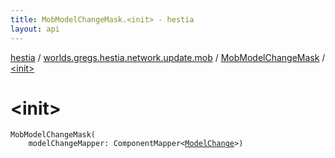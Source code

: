 ```yaml
---
title: MobModelChangeMask.<init> - hestia
layout: api
---
```


<div class='api-docs-breadcrumbs'><a href="../../index.html">hestia</a> / <a href="../index.html">worlds.gregs.hestia.network.update.mob</a> / <a href="index.html">MobModelChangeMask</a> / <a href="./-init-.html">&lt;init&gt;</a></div>

# &lt;init&gt;

<div class="signature"><code><span class="identifier">MobModelChangeMask</span><span class="symbol">(</span><br/>&nbsp;&nbsp;&nbsp;&nbsp;<span class="parameterName" id="worlds.gregs.hestia.network.update.mob.MobModelChangeMask$<init>(com.artemis.ComponentMapper((worlds.gregs.hestia.game.plugins.mob.component.update.ModelChange)))/modelChangeMapper">modelChangeMapper</span><span class="symbol">:</span>&nbsp;<span class="identifier">ComponentMapper</span><span class="symbol">&lt;</span><a href="../../worlds.gregs.hestia.game.plugins.mob.component.update/-model-change/index.html"><span class="identifier">ModelChange</span></a><span class="symbol">&gt;</span><span class="symbol">)</span></code></div>
